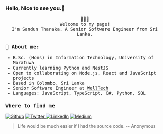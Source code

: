 ### Hello, Nice to see you.👋
<p align="center">
   👨🏽‍💻
   <br>
   <samp>
   Welcome to my page! </br>
   I'm Sandun Tharaka. A Senior Software Engineer from Sri Lanka.
   </samp>
</p>
<samp>
     <h3>💬 About me:</h3>
</samp>
<samp>
  <ul>
  <li>B.Sc. (Hons) in Information Technology, University of Moratuwa</li>
  <li>Currently learning Python and NestJS</li>
  <li>Open to collaborating on Node.js, React and JavaScript projects</li>
  <li>Based in Colombo, Sri Lanka</li>
  <li>Senior Software Engineer at <a href="https://well.tech/">WellTech</a></li>
  <li>Languages: JavaScript, TypeScript, C#, Python, SQL</li>
</ul>

</samp>
<samp>
   <h3>Where to find me</h3>
</samp>
<p>
   <a href="https://github.com/tharakasl" target="_blank"><img alt="Github" src="https://img.shields.io/badge/GitHub-%2312100E.svg?&style=for-the-badge&logo=Github&logoColor=white" /></a>
   <a href="https://twitter.com/Tharakaz" target="_blank"><img alt="Twitter" src="https://img.shields.io/badge/twitter-%231DA1F2.svg?&style=for-the-badge&logo=twitter&logoColor=white" />
   </a> <a href="https://www.linkedin.com/in/sanduntharaka" target="_blank"><img alt="LinkedIn" src="https://img.shields.io/badge/linkedin-%230077B5.svg?&style=for-the-badge&logo=linkedin&logoColor=white" /></a> 
   <a href="https://medium.com/@tharakaz" target="_blank"><img alt="Medium" src="https://img.shields.io/badge/medium-%2312100E.svg?&style=for-the-badge&logo=medium&logoColor=white" /></a>
</p>


> Life would be much easier if I had the source code.
> -- Anonymous
